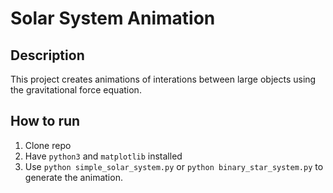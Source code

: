 # Solar System Animation

## Description

This project creates animations of interations between large objects using the gravitational force equation.

## How to run

1. Clone repo
2. Have `python3` and `matplotlib` installed
3. Use `python simple_solar_system.py` or `python binary_star_system.py` to generate the animation.